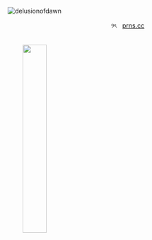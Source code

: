<p align="center"> <img src="https://komarev.com/ghpvc/?username=delusionofdawn&label=‎🥞‎&color=ff7721&style=flat" alt="delusionofdawn" /> </p>

ㅤㅤㅤㅤㅤㅤㅤㅤㅤㅤㅤㅤㅤㅤㅤㅤㅤㅤㅤㅤㅤㅤㅤㅤㅤㅤㅤㅤㅤㅤㅤㅤㅤ୨ৎㅤ[prns.cc](https://prns.cc/tbdmb)
ㅤ
<p align="center" width="100%">
    <img width="33%" src="https://files.catbox.moe/pf2e0y.jpg">
</p>
